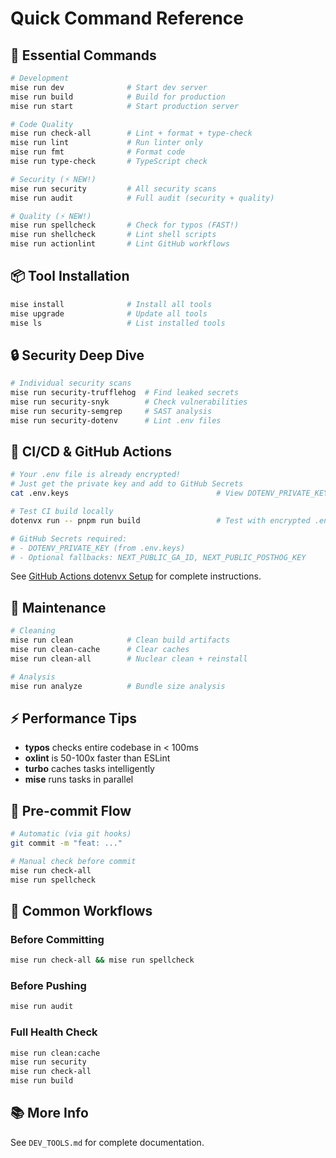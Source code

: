 # Quick Command Reference

## 🚀 Essential Commands

```bash
# Development
mise run dev              # Start dev server
mise run build            # Build for production
mise run start            # Start production server

# Code Quality
mise run check-all        # Lint + format + type-check
mise run lint             # Run linter only
mise run fmt              # Format code
mise run type-check       # TypeScript check

# Security (⚡ NEW!)
mise run security         # All security scans
mise run audit            # Full audit (security + quality)

# Quality (⚡ NEW!)
mise run spellcheck       # Check for typos (FAST!)
mise run shellcheck       # Lint shell scripts
mise run actionlint       # Lint GitHub workflows
```

## 📦 Tool Installation

```bash
mise install              # Install all tools
mise upgrade              # Update all tools
mise ls                   # List installed tools
```

## 🔒 Security Deep Dive

```bash
# Individual security scans
mise run security-trufflehog  # Find leaked secrets
mise run security-snyk        # Check vulnerabilities
mise run security-semgrep     # SAST analysis
mise run security-dotenv      # Lint .env files
```

## 🚀 CI/CD & GitHub Actions

```bash
# Your .env file is already encrypted!
# Just get the private key and add to GitHub Secrets
cat .env.keys                                 # View DOTENV_PRIVATE_KEY

# Test CI build locally
dotenvx run -- pnpm run build                 # Test with encrypted .env

# GitHub Secrets required:
# - DOTENV_PRIVATE_KEY (from .env.keys)
# - Optional fallbacks: NEXT_PUBLIC_GA_ID, NEXT_PUBLIC_POSTHOG_KEY
```

See [GitHub Actions dotenvx Setup](../how-to/github-actions-dotenvx-setup.md) for complete instructions.

## 🧹 Maintenance

```bash
# Cleaning
mise run clean            # Clean build artifacts
mise run clean-cache      # Clear caches
mise run clean-all        # Nuclear clean + reinstall

# Analysis
mise run analyze          # Bundle size analysis
```

## ⚡ Performance Tips

- **typos** checks entire codebase in < 100ms
- **oxlint** is 50-100x faster than ESLint
- **turbo** caches tasks intelligently
- **mise** runs tasks in parallel

## 🔄 Pre-commit Flow

```bash
# Automatic (via git hooks)
git commit -m "feat: ..."

# Manual check before commit
mise run check-all
mise run spellcheck
```

## 🎯 Common Workflows

### Before Committing

```bash
mise run check-all && mise run spellcheck
```

### Before Pushing

```bash
mise run audit
```

### Full Health Check

```bash
mise run clean:cache
mise run security
mise run check-all
mise run build
```

## 📚 More Info

See `DEV_TOOLS.md` for complete documentation.
